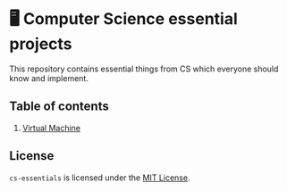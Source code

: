 # :desktop_computer: Computer Science essential projects
This repository contains essential things from CS which everyone should know and implement.

## Table of contents 
1. [Virtual Machine](/virtual-machine)

## License
`cs-essentials` is licensed under the [MIT License](/LICENSE).
